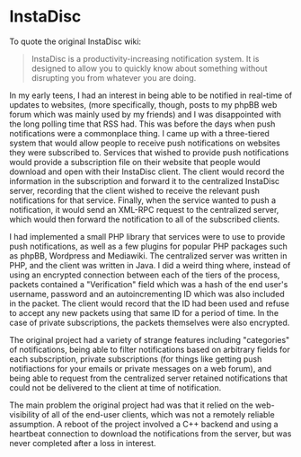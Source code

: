InstaDisc
=========

To quote the original InstaDisc wiki:

> InstaDisc is a productivity-increasing notification system. It is designed to allow you to quickly know about something without disrupting you from whatever you are doing.

In my early teens, I had an interest in being able to be notified in real-time of updates to websites, (more specifically, though, posts to my phpBB web forum which was mainly used by my friends) and I was disappointed with the long polling time that RSS had. This was before the days when push notifications were a commonplace thing. I came up with a three-tiered system that would allow people to receive push notifications on websites they were subscribed to. Services that wished to provide push notifications would provide a subscription file on their website that people would download and open with their InstaDisc client. The client would record the information in the subscription and forward it to the centralized InstaDisc server, recording that the client wished to receive the relevant push notifications for that service. Finally, when the service wanted to push a notification, it would send an XML-RPC request to the centralized server, which would then forward the notification to all of the subscribed clients.

I had implemented a small PHP library that services were to use to provide push notifications, as well as a few plugins for popular PHP packages such as phpBB, Wordpress and Mediawiki. The centralized server was written in PHP, and the client was written in Java. I did a weird thing where, instead of using an encrypted connection between each of the tiers of the process, packets contained a "Verification" field which was a hash of the end user's username, password and an autoincrementing ID which was also included in the packet. The client would record that the ID had been used and refuse to accept any new packets using that same ID for a period of time. In the case of private subscriptions, the packets themselves were also encrypted.

The original project had a variety of strange features including "categories" of notifications, being able to filter notifications based on arbitrary fields for each subscription, private subscriptions (for things like getting push notifiactions for your emails or private messages on a web forum), and being able to request from the centralized server retained notifications that could not be delivered to the client at time of notification.

The main problem the original project had was that it relied on the web-visibility of all of the end-user clients, which was not a remotely reliable assumption. A reboot of the project involved a C++ backend and using a heartbeat connection to download the notifications from the server, but was never completed after a loss in interest.
